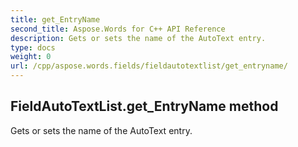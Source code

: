 ```yaml
---
title: get_EntryName
second_title: Aspose.Words for C++ API Reference
description: Gets or sets the name of the AutoText entry. 
type: docs
weight: 0
url: /cpp/aspose.words.fields/fieldautotextlist/get_entryname/
---
```

## FieldAutoTextList.get_EntryName method


Gets or sets the name of the AutoText entry.

